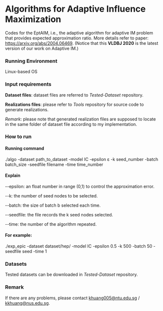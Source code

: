 # Algorithms for Adaptive Influence Maximization

Codes for the EptAIM, i.e., the adaptive algorithm for adaptive IM problem that provides expected approximation ratio. More details refer to paper: https://arxiv.org/abs/2004.06469. (Notice that this **VLDBJ 2020** is the latest version of our work on Adaptive IM.)



### Running Environment

Linux-based OS



### Input requirements

**Dataset files**: dataset files are referred to $\textit{Tested-Dataset}$ repository.

**Realizations files**: please refer to $\textit{Tools}$ repository for source code to generate realizations.

*Remark*: please note that generated realization files are supposed to locate in the same folder of dataset file according to my implementation.



### How to run

#### Running command
./algo -dataset path_to_dataset -model IC -epsilon ε -k seed_number -batch batch_size -seedfile filename -time time_number

#### Explain
--epsilon:  an float number in range (0,1) to control the approximation error.

--k: the number of seed nodes to be selected.

--batch: the size of batch b selected each time. 

--seedfile: the file records the k seed nodes selected.

--time: the number of the algorithm repeated.

#### For example:

./exp_epic -dataset dataset/hep/ -model IC -epsilon 0.5 -k 500 -batch 50 -seedfile seed -time 1



### Datasets

Tested datasets can be downloaded in $\textit{Tested-Dataset}$ repository.



### Remark

If there are any problems, please contact khuang005@ntu.edu.sg / kkhuang@nus.edu.sg.

